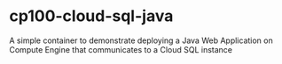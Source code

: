 # cp100-cloud-sql-java
A simple container to demonstrate deploying a Java Web Application on Compute Engine that communicates to a Cloud SQL instance
